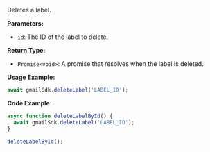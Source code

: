Deletes a label.

**Parameters:**

- `id`: The ID of the label to delete.

**Return Type:**

- `Promise<void>`: A promise that resolves when the label is deleted.

**Usage Example:**

```typescript
await gmailSdk.deleteLabel('LABEL_ID');
```

**Code Example:**

```typescript
async function deleteLabelById() {
  await gmailSdk.deleteLabel('LABEL_ID');
}

deleteLabelById();
```
